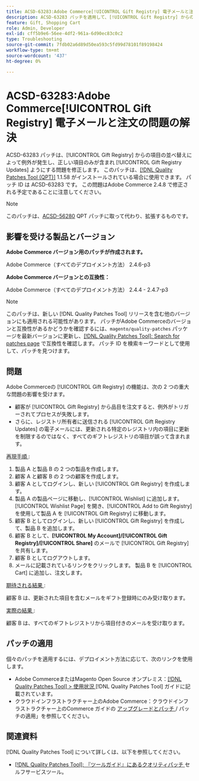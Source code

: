 ```yaml
---
title: ACSD-63283:Adobe Commerce[!UICONTROL Gift Registry] 電子メールと注文の問題の解決
description: ACSD-63283 パッチを適用して、[!UICONTROL Gift Registry] からの項目の並べ替えによって例外が発生し、正しい項目のみが含まれ [!UICONTROL Gift Registry Updates] ようにするAdobe Commerceの問題を修正してください。
feature: Gift, Shopping Cart
role: Admin, Developer
exl-id: cff5b9e6-56ee-4df2-961a-6d90ec83c0c2
type: Troubleshooting
source-git-commit: 7fdb02a6d89d50ea593c5fd99d78101f89198424
workflow-type: tm+mt
source-wordcount: '437'
ht-degree: 0%

---
```


# ACSD-63283:Adobe Commerce[!UICONTROL Gift Registry] 電子メールと注文の問題の解決

ACSD-63283 パッチは、[!UICONTROL Gift Registry] からの項目の並べ替えによって例外が発生し、正しい項目のみが含まれ [!UICONTROL Gift Registry Updates] ようにする問題を修正します。 このパッチは、[[!DNL Quality Patches Tool (QPT)]](/help/tools/quality-patches-tool/quality-patches-tool-to-self-serve-quality-patches.md) 1.1.58 がインストールされている場合に使用できます。 パッチ ID は ACSD-63283 です。 この問題はAdobe Commerce 2.4.8 で修正される予定であることに注意してください。

>[!NOTE]
>このパッチは、[ACSD-56280](https://experienceleague.adobe.com/en/docs/commerce-operations/tools/quality-patches-tool/patches-available-in-qpt/v1-1-44/acsd-56280-gift-registry-purchases-are-not-completed) QPT パッチに取って代わり、拡張するものです。

## 影響を受ける製品とバージョン

**Adobe Commerce バージョン用のパッチが作成されます。**

Adobe Commerce（すべてのデプロイメント方法） 2.4.6-p3

**Adobe Commerce バージョンとの互換性：**

Adobe Commerce（すべてのデプロイメント方法） 2.4.4 - 2.4.7-p3

>[!NOTE]
>
>このパッチは、新しい [!DNL Quality Patches Tool] リリースを含む他のバージョンにも適用される可能性があります。 パッチがAdobe Commerceのバージョンと互換性があるかどうかを確認するには、`magento/quality-patches` パッケージを最新バージョンに更新し、[[!DNL Quality Patches Tool]: Search for patches page](https://experienceleague.adobe.com/tools/commerce-quality-patches/index.html) で互換性を確認します。 パッチ ID を検索キーワードとして使用して、パッチを見つけます。

## 問題

Adobe Commerceの [!UICONTROL Gift Registry] の機能は、次の 2 つの重大な問題の影響を受けます。

* 顧客が [!UICONTROL Gift Registry] から品目を注文すると、例外がトリガーされてプロセスが失敗します。
* さらに、レジストリ所有者に送信される [!UICONTROL Gift Registry Updates] の電子メールには、更新される特定のレジストリ内の項目に更新を制限するのではなく、すべてのギフトレジストリの項目が誤って含まれます。

<u> 再現手順 </u>:

1. 製品 A と製品 B の 2 つの製品を作成します。
1. 顧客 A と顧客 B の 2 つの顧客を作成します。
1. 顧客 A としてログインし、新しい [!UICONTROL Gift Registry] を作成します。
1. 製品 A の製品ページに移動し、[!UICONTROL Wishlist] に追加します。 [!UICONTROL Wishlist Page] を開き、[!UICONTROL Add to Gift Registry] を使用して製品 A を [!UICONTROL Gift Registry] に移動します。
1. 顧客 B としてログインし、新しい [!UICONTROL Gift Registry] を作成して、製品 B を追加します。
1. 顧客 B として、**[!UICONTROL My Account]/[!UICONTROL Gift Registry]/[!UICONTROL Share]** のメールで [!UICONTROL Gift Registry] を共有します。
1. 顧客 B としてログアウトします。
1. メールに記載されているリンクをクリックします。 製品 B を [!UICONTROL Cart] に追加し、注文します。

<u> 期待される結果 </u>:

顧客 B は、更新された項目を含むメールをギフト登録時にのみ受け取ります。

<u> 実際の結果 </u>:

顧客 B は、すべてのギフトレジストリから項目付きのメールを受け取ります。

## パッチの適用

個々のパッチを適用するには、デプロイメント方法に応じて、次のリンクを使用します。

* Adobe CommerceまたはMagento Open Source オンプレミス：[[!DNL Quality Patches Tool] > 使用状況 ](/help/tools/quality-patches-tool/usage.md) [!DNL Quality Patches Tool] ガイドに記載されています。
* クラウドインフラストラクチャー上のAdobe Commerce：クラウドインフラストラクチャー上のCommerce ガイドの [ アップグレードとパッチ ](https://experienceleague.adobe.com/docs/commerce-cloud-service/user-guide/develop/upgrade/apply-patches.html)/ パッチの適用」を参照してください。


## 関連資料

[!DNL Quality Patches Tool] について詳しくは、以下を参照してください。

* [[!DNL Quality Patches Tool]: 『ツールガイド』にあるクオリティパッチ ](/help/tools/quality-patches-tool/quality-patches-tool-to-self-serve-quality-patches.md) セルフサービスツール。
